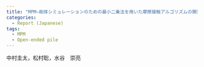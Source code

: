 ```yaml
---
title: "MPM–剛体シミュレーションのための最小二乗法を用いた摩擦接触アルゴリズムの開発と開端杭の地盤への貫入挙動への適用"
categories:
  - Report (Japanese)
tags:
  - MPM
  - Open-ended pile
---
```


中村圭太，松村聡，水谷　崇亮
